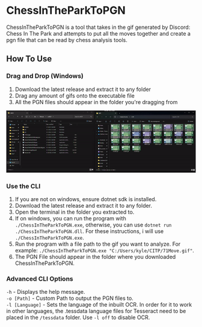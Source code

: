 # ChessInTheParkToPGN

ChessInTheParkToPGN is a tool that takes in the gif generated by Discord: Chess In The Park and attempts to put all the moves together and create a pgn file that can be read by chess analysis tools.

## How To Use
### Drag and Drop (Windows)
1. Download the latest release and extract it to any folder
2. Drag any amount of gifs onto the executable file
3. All the PGN files should appear in the folder you're dragging from

![image](Images/dragndrop.gif)

### Use the CLI
1. If you are not on windows, ensure dotnet sdk is installed.
2. Download the latest release and extract it to any folder.
3. Open the terminal in the folder you extracted to.
4. If on windows, you can run the program with `./ChessInTheParkToPGN.exe`, otherwise, you can use `dotnet run ./ChessInTheParkToPGN.dll`. For these instructions, i will use `./ChessInTheParkToPGN.exe`.
5. Run the program with a file path to the gif you want to analyze. For example: `./ChessInTheParkToPGN.exe "C:/Users/kyle/CITP/71Move.gif"`. 
6. The PGN File should appear in the folder where you downloaded ChessInTheParkToPGN.

### Advanced CLI Options
`-h`  -  Displays the help message.\
`-o [Path]` -  Custom Path to output the PGN files to.\
`-l [Language]`  -  Sets the language of the inbuilt OCR. In order for it to work in other languages, the .tessdata language files for Tesseract need to be placed in the `/tessdata` folder. Use `-l off` to disable OCR.
